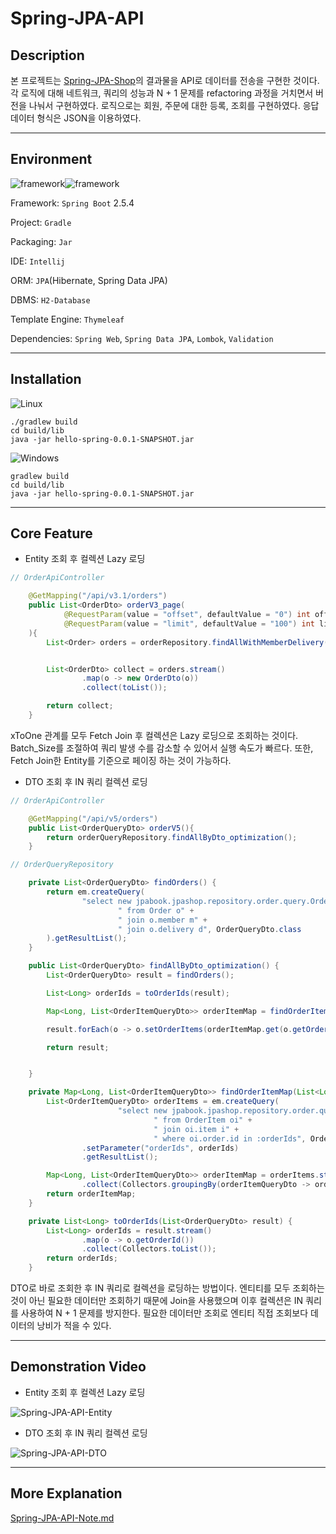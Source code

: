 # Spring-JPA-API


## Description

본 프로젝트는 [Spring-JPA-Shop]()의 결과물을 API로 데이터를 전송을 구현한 것이다. 각 로직에 대해 네트워크, 쿼리의 성능과  N + 1 문제를 refactoring 과정을 거치면서 버전을 나눠서 구현하였다. 로직으로는 회원, 주문에 대한 등록, 조회를 구현하였다. 응답 데이터 형식은 JSON을 이용하였다.



------



## Environment

<img alt="framework" src ="https://img.shields.io/badge/Framework-SpringBoot-green"/><img alt="framework" src ="https://img.shields.io/badge/Language-java-b07219"/> 

Framework: `Spring Boot` 2.5.4

Project: `Gradle`

Packaging: `Jar`

IDE: `Intellij`

ORM: `JPA`(Hibernate, Spring Data JPA)

DBMS: `H2-Database`

Template Engine: `Thymeleaf`

Dependencies: `Spring Web`, `Spring Data JPA`, `Lombok`, `Validation`



------



## Installation



![Linux](https://img.shields.io/badge/Linux-FCC624?style=for-the-badge&logo=linux&logoColor=black) 

```
./gradlew build
cd build/lib
java -jar hello-spring-0.0.1-SNAPSHOT.jar
```



![Windows](https://img.shields.io/badge/Windows-0078D6?style=for-the-badge&logo=windows&logoColor=white) 

```
gradlew build
cd build/lib
java -jar hello-spring-0.0.1-SNAPSHOT.jar
```



------



## Core Feature

- Entity 조회 후 컬렉션 Lazy 로딩

```java
// OrderApiController

	@GetMapping("/api/v3.1/orders")
    public List<OrderDto> orderV3_page(
            @RequestParam(value = "offset", defaultValue = "0") int offset,
            @RequestParam(value = "limit", defaultValue = "100") int limit
    ){
        List<Order> orders = orderRepository.findAllWithMemberDelivery(offset, limit);


        List<OrderDto> collect = orders.stream()
                .map(o -> new OrderDto(o))
                .collect(toList());

        return collect;
    }
```

xToOne 관계를 모두 Fetch Join 후 컬렉션은 Lazy 로딩으로 조회하는 것이다. Batch_Size를 조절하여 쿼리 발생 수를 감소할 수 있어서 실행 속도가 빠르다. 또한, Fetch Join한 Entity를 기준으로 페이징 하는 것이 가능하다.



- DTO 조회 후 IN 쿼리 컬렉션 로딩

```java
// OrderApiController

	@GetMapping("/api/v5/orders")
    public List<OrderQueryDto> orderV5(){
        return orderQueryRepository.findAllByDto_optimization();
    }

// OrderQueryRepository

	private List<OrderQueryDto> findOrders() {
        return em.createQuery(
                "select new jpabook.jpashop.repository.order.query.OrderQueryDto(o.id, m.name, o.orderDate, o.status, d.address)" +
                        " from Order o" +
                        " join o.member m" +
                        " join o.delivery d", OrderQueryDto.class
        ).getResultList();
    }

    public List<OrderQueryDto> findAllByDto_optimization() {
        List<OrderQueryDto> result = findOrders();

        List<Long> orderIds = toOrderIds(result);

        Map<Long, List<OrderItemQueryDto>> orderItemMap = findOrderItemMap(orderIds);

        result.forEach(o -> o.setOrderItems(orderItemMap.get(o.getOrderId())));

        return result;


    }

    private Map<Long, List<OrderItemQueryDto>> findOrderItemMap(List<Long> orderIds) {
        List<OrderItemQueryDto> orderItems = em.createQuery(
                        "select new jpabook.jpashop.repository.order.query.OrderItemQueryDto(oi.order.id, i.name, oi.orderPrice, oi.count)" +
                                " from OrderItem oi" +
                                " join oi.item i" +
                                " where oi.order.id in :orderIds", OrderItemQueryDto.class)
                .setParameter("orderIds", orderIds)
                .getResultList();

        Map<Long, List<OrderItemQueryDto>> orderItemMap = orderItems.stream()
                .collect(Collectors.groupingBy(orderItemQueryDto -> orderItemQueryDto.getOrderId()));
        return orderItemMap;
    }

    private List<Long> toOrderIds(List<OrderQueryDto> result) {
        List<Long> orderIds = result.stream()
                .map(o -> o.getOrderId())
                .collect(Collectors.toList());
        return orderIds;
    }
```

DTO로 바로 조회한 후 IN 쿼리로 컬렉션을 로딩하는 방법이다. 엔티티를 모두 조회하는 것이 아닌 필요한 데이터만 조회하기 때문에 Join을 사용했으며 이후 컬렉션은 IN 쿼리를 사용하여 N + 1 문제를 방지한다. 필요한 데이터만 조회로 엔티티 직접 조회보다 데이터의 낭비가 적을 수 있다.



-----



## Demonstration Video

- Entity 조회 후 컬렉션 Lazy 로딩

![Spring-JPA-API-Entity](/home/mwkang/Downloads/Spring-JPA-API-Entity.gif)



- DTO 조회 후 IN 쿼리 컬렉션 로딩

![Spring-JPA-API-DTO](/home/mwkang/Downloads/Spring-JPA-API-DTO.gif)





------



## More Explanation

[Spring-JPA-API-Note.md]()
